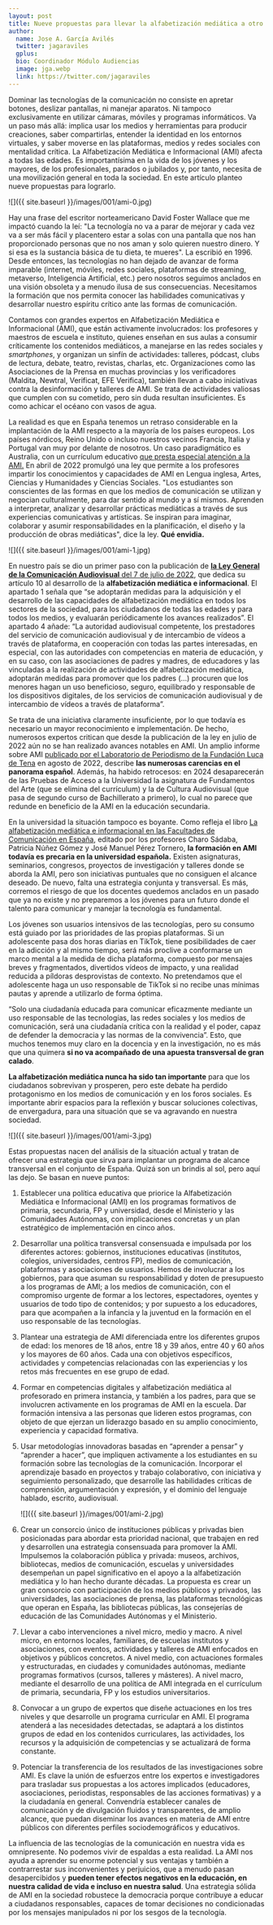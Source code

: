 ```yaml
---
layout: post
title: Nueve propuestas para llevar la alfabetización mediática a otro nivel
author:
  name: Jose A. García Avilés
  twitter: jagaraviles
  gplus:  
  bio: Coordinador Módulo Audiencias
  image: jga.webp
  link: https://twitter.com/jagaraviles
---
```

Dominar las tecnologías de la comunicación no consiste en apretar botones, deslizar pantallas, ni manejar aparatos. Ni tampoco exclusivamente en utilizar cámaras, móviles y programas informáticos. Va un paso más allá: implica usar los medios y herramientas para producir creaciones, saber compartirlas, entender la identidad en los entornos virtuales, y saber moverse en las plataformas, medios y redes sociales con mentalidad crítica. La Alfabetización Mediática e Informacional (AMI) afecta a todas las edades. Es importantísima en la vida de los jóvenes y los mayores, de los profesionales, parados o jubilados y, por tanto, necesita de una movilización general en toda la sociedad. En este artículo planteo nueve propuestas para lograrlo.

![]({{ site.baseurl }}/images/001/ami-0.jpg)

Hay una frase del escritor norteamericano David Foster Wallace que me impactó cuando la leí: "La tecnología no va a parar de mejorar y cada vez va a ser más fácil y placentero estar a solas con una pantalla que nos han proporcionado personas que no nos aman y solo quieren nuestro dinero. Y si esa es la sustancia básica de tu dieta, te mueres". La escribió en 1996. Desde entonces, las tecnologías no han dejado de avanzar de forma imparable (internet, móviles, redes sociales, plataformas de streaming, metaverso, Inteligencia Artificial, etc.) pero nosotros seguimos anclados en una visión obsoleta y a menudo ilusa de sus consecuencias. Necesitamos la formación que nos permita conocer las habilidades comunicativas y desarrollar nuestro espíritu crítico ante las formas de comunicación.

Contamos con grandes expertos en Alfabetización Mediática e Informacional (AMI), que están activamente involucrados: los profesores y maestros de escuela e instituto, quienes enseñan en sus aulas a consumir críticamente los contenidos mediáticos, a manejarse en las redes sociales y *smartphones*, y organizan un sinfín de actividades: talleres, pódcast, clubs de lectura, debate, teatro, revistas, charlas, etc. Organizaciones como las Asociaciones de la Prensa en muchas provincias y los verificadores (Maldita, Newtral, Verificat, EFE Verifica), también llevan a cabo iniciativas contra la desinformación y talleres de AMI. Se trata de actividades valiosas que cumplen con su cometido, pero sin duda resultan insuficientes. Es como achicar el océano con vasos de agua.

La realidad es que en España tenemos un retraso considerable en la implantación de la AMI respecto a la mayoría de los países europeos. Los países nórdicos, Reino Unido o incluso nuestros vecinos Francia, Italia y Portugal van muy por delante de nosotros. Un caso paradigmático es Australia, con un currículum educativo [que presta especial atención a la AMI.](https://medialiteracy.org.au/new-australian-curriculum-released/) En abril de 2022 promulgó una ley que permite a los profesores impartir los conocimientos y capacidades de AMI en Lengua inglesa, Artes, Ciencias y Humanidades y Ciencias Sociales. "Los estudiantes son conscientes de las formas en que los medios de comunicación se utilizan y negocian culturalmente, para dar sentido al mundo y a sí mismos. Aprenden a interpretar, analizar y desarrollar prácticas mediáticas a través de sus experiencias comunicativas y artísticas. Se inspiran para imaginar, colaborar y asumir responsabilidades en la planificación, el diseño y la producción de obras mediáticas", dice la ley. **Qué envidia.**

![]({{ site.baseurl }}/images/001/ami-1.jpg)

En nuestro país se dio un primer paso con la publicación de [**la Ley General de la Comunicación Audiovisual** del 7 de julio de 2022](https://www.boe.es/buscar/act.php?id=BOE-A-2022-11311), que dedica su artículo 10 al desarrollo de la **alfabetización mediática e informacional**. El apartado 1 señala que “se adoptarán medidas para la adquisición y el desarrollo de las capacidades de alfabetización mediática en todos los sectores de la sociedad, para los ciudadanos de todas las edades y para todos los medios, y evaluarán periódicamente los avances realizados”. El apartado 4 añade: “La autoridad audiovisual competente, los prestadores del servicio de comunicación audiovisual y de intercambio de vídeos a través de plataforma, en cooperación con todas las partes interesadas, en especial, con las autoridades con competencias en materia de educación, y en su caso, con las asociaciones de padres y madres, de educadores y las vinculadas a la realización de actividades de alfabetización mediática, adoptarán medidas para promover que los padres (…) procuren que los menores hagan un uso beneficioso, seguro, equilibrado y responsable de los dispositivos digitales, de los servicios de comunicación audiovisual y de intercambio de vídeos a través de plataforma”.

Se trata de una iniciativa claramente insuficiente, por lo que todavía es necesario un mayor reconocimiento e implementación. De hecho, numerosos expertos critican que desde la publicación de la ley en julio de 2022 aún no se han realizado avances notables en AMI. Un amplio informe sobre AMI [publicado por el Laboratorio de Periodismo de la Fundación Luca de Tena](https://laboratoriodeperiodismo.org/wp-content/uploads/2023/02/informe-alfabetizacion-mediatica.pdf) en agosto de 2022, describe **las numerosas carencias en el panorama español**. Además, ha habido retrocesos: en 2024 desaparecerán de las Pruebas de Acceso a la Universidad la asignatura de Fundamentos del Arte (que se elimina del currículum) y la de Cultura Audiovisual (que pasa de segundo curso de Bachillerato a primero), lo cual no parece que redunde en beneficio de la AMI en la educación secundaria.

En la universidad la situación tampoco es boyante. Como refleja el libro [La alfabetización mediática e informacional en las Facultades de Comunicación en España](http://espejodemonografias.comunicacionsocial.es/issue/view/462), editado por los profesores Charo Sádaba, Patricia Núñez Gómez y José Manuel Pérez Tornero, **la formación en AMI todavía es precaria en la universidad española.** Existen asignaturas, seminarios, congresos, proyectos de investigación y talleres donde se aborda la AMI, pero son iniciativas puntuales que no consiguen el alcance deseado. De nuevo, falta una estrategia conjunta y transversal. Es más, corremos el riesgo de que los docentes quedemos anclados en un pasado que ya no existe y no preparemos a los jóvenes para un futuro donde el talento para comunicar y manejar la tecnología es fundamental.

Los jóvenes son usuarios intensivos de las tecnologías, pero su consumo está guiado por las prioridades de las propias plataformas. Si un adolescente pasa dos horas diarias en TikTok, tiene posibilidades de caer en la adicción y al mismo tiempo, será más proclive a conformarse un marco mental a la medida de dicha plataforma, compuesto por mensajes breves y fragmentados, divertidos vídeos de impacto, y una realidad reducida a píldoras desprovistas de contexto. No pretendamos que el adolescente haga un uso responsable de TikTok si no recibe unas mínimas pautas y aprende a utilizarlo de forma óptima.

“Solo una ciudadanía educada para comunicar eficazmente mediante un uso responsable de las tecnologías, las redes sociales y los medios de comunicación, será una ciudadanía crítica con la realidad y el poder, capaz de defender la democracia y las normas de la convivencia”. Esto, que muchos tenemos muy claro en la docencia y en la investigación, no es más que una quimera **si no va acompañado de una apuesta transversal de gran calado**.

**La alfabetización mediática nunca ha sido tan importante** para que los ciudadanos sobrevivan y prosperen, pero este debate ha perdido protagonismo en los medios de comunicación y en los foros sociales. Es importante abrir espacios para la reflexión y buscar soluciones colectivas, de envergadura, para una situación que se va agravando en nuestra sociedad.

![]({{ site.baseurl }}/images/001/ami-3.jpg)

Estas propuestas nacen del análisis de la situación actual y tratan de ofrecer una estrategia que sirva para implantar un programa de alcance transversal en el conjunto de España. Quizá son un brindis al sol, pero aquí las dejo. Se basan en nueve puntos:

1. Establecer una política educativa que priorice la Alfabetización Mediática e Informacional (AMI) en los programas formativos de primaria, secundaria, FP y universidad, desde el Ministerio y las Comunidades Autónomas, con implicaciones concretas y un plan estratégico de implementación en cinco años.

2. Desarrollar una política transversal consensuada e impulsada por los diferentes actores: gobiernos, instituciones educativas (institutos, colegios, universidades, centros FP), medios de comunicación, plataformas y asociaciones de usuarios. Hemos de involucrar a los gobiernos, para que asuman su responsabilidad y doten de presupuesto a los programas de AMI; a los medios de comunicación, con el compromiso urgente de formar a los lectores, espectadores, oyentes y usuarios de todo tipo de contenidos; y por supuesto a los educadores, para que acompañen a la infancia y la juventud en la formación en el uso responsable de las tecnologías.

3. Plantear una estrategia de AMI diferenciada entre los diferentes grupos de edad: los menores de 18 años, entre 18 y 39 años, entre 40 y 60 años y los mayores de 60 años. Cada una con objetivos específicos, actividades y competencias relacionadas con las experiencias y los retos más frecuentes en ese grupo de edad.

4. Formar en competencias digitales y alfabetización mediática al profesorado en primera instancia, y también a los padres, para que se involucren activamente en los programas de AMI en la escuela. Dar formación intensiva a las personas que lideren estos programas, con objeto de que ejerzan un liderazgo basado en su amplio conocimiento, experiencia y capacidad formativa.

5. Usar metodologías innovadoras basadas en “aprender a pensar” y “aprender a hacer”, que impliquen activamente a los estudiantes en su formación sobre las tecnologías de la comunicación. Incorporar el aprendizaje basado en proyectos y trabajo colaborativo, con iniciativa y seguimiento personalizado, que desarrolle las habilidades críticas de comprensión, argumentación y expresión, y el dominio del lenguaje hablado, escrito, audiovisual.

    ![]({{ site.baseurl }}/images/001/ami-2.jpg)

6. Crear un consorcio único de instituciones públicas y privadas bien posicionadas para abordar esta prioridad nacional, que trabajen en red y desarrollen una estrategia consensuada para promover la AMI. Impulsemos la colaboración pública y privada: museos, archivos, bibliotecas, medios de comunicación, escuelas y universidades desempeñan un papel significativo en el apoyo a la alfabetización mediática y lo han hecho durante décadas. La propuesta es crear un gran consorcio con participación de los medios públicos y privados, las universidades, las asociaciones de prensa, las plataformas tecnológicas que operan en España, las bibliotecas públicas, las consejerías de educación de las Comunidades Autónomas y el Ministerio.

7. Llevar a cabo intervenciones a nivel micro, medio y macro. A nivel micro, en entornos locales, familiares, de escuelas institutos y asociaciones, con eventos, actividades y talleres de AMI enfocados en objetivos y públicos concretos. A nivel medio, con actuaciones formales y estructuradas, en ciudades y comunidades autónomas, mediante programas formativos (cursos, talleres y másteres). A nivel macro, mediante el desarrollo de una política de AMI integrada en el currículum de primaria, secundaria, FP y los estudios universitarios.

8. Convocar a un grupo de expertos que diseñe actuaciones en los tres niveles y que desarrolle un programa curricular en AMI. El programa atenderá a las necesidades detectadas, se adaptará a los distintos grupos de edad en los contenidos curriculares, las actividades, los recursos y la adquisición de competencias y se actualizará de forma constante.

9. Potenciar la transferencia de los resultados de las investigaciones sobre AMI. Es clave la unión de esfuerzos entre los expertos e investigadores para trasladar sus propuestas a los actores implicados (educadores, asociaciones, periodistas, responsables de las acciones formativas) y a la ciudadanía en general. Convendría establecer canales de comunicación y de divulgación fluidos y transparentes, de amplio alcance, que puedan diseminar los avances en materia de AMI entre públicos con diferentes perfiles sociodemográficos y educativos.

La influencia de las tecnologías de la comunicación en nuestra vida es omnipresente. No podemos vivir de espaldas a esta realidad. La AMI nos ayuda a aprender su enorme potencial y sus ventajas y también a contrarrestar sus inconvenientes y perjuicios, que a menudo pasan desapercibidos y **pueden tener efectos negativos en la educación, en nuestra calidad de vida e incluso en nuestra salud**. Una estrategia sólida de AMI en la sociedad robustece la democracia porque contribuye a educar a ciudadanos responsables, capaces de tomar decisiones no condicionadas por los mensajes manipulados ni por los sesgos de la tecnología.